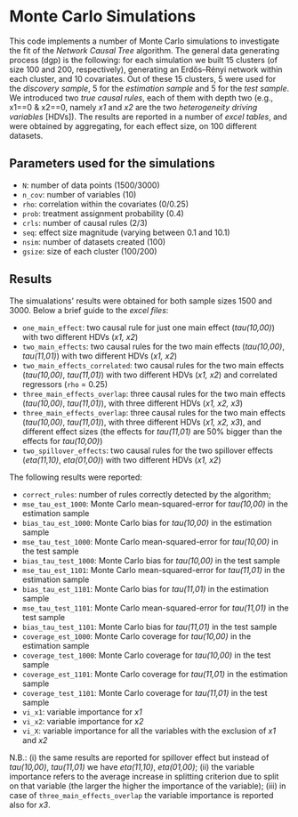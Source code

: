 # Monte Carlo Simulations

This code implements a number of Monte Carlo simulations to investigate the fit of the _Network Causal Tree_ algorithm.
The general data generating process (dgp) is the following: for each simulation we built 15 clusters (of size 100 and 200, respectively), generating an Erdős–Rényi network within each cluster, and 10 covariates.
Out of these 15 clusters, 5 were used for the _discovery sample_, 5 for the _estimation sample_ and 5 for the _test sample_.
We introduced two _true causal rules_, each of them with depth two (e.g.,  x1==0 & x2==0, namely _x1_ and _x2_ are the two _heterogeneity driving variables_ [HDVs]).
The results are reported in a number of _excel tables_, and were obtained by aggregating, for each effect size, on 100 different datasets.

## Parameters used for the simulations

* <tt>`N`</tt>: number of data points (1500/3000)
* <tt>`n_cov`</tt>: number of variables (10)
* <tt>`rho`</tt>: correlation within the covariates (0/0.25)
* <tt>`prob`</tt>: treatment assignment probability (0.4)
* <tt>`crls`</tt>: number of causal rules (2/3)
* <tt>`seq`</tt>: effect size magnitude (varying between 0.1 and 10.1)
* <tt>`nsim`</tt>: number of datasets created (100)
* <tt>`gsize`</tt>: size of each cluster (100/200)

## Results

The simualations' results were obtained for both sample sizes 1500 and 3000.
Below a brief guide to the _excel files_:
* <tt>`one_main_effect`</tt>: two causal rule for just one main effect (_tau(10,00)_) with two different HDVs (_x1, x2_)
* <tt>`two_main_effects`</tt>: two causal rules for the two main effects (_tau(10,00)_, _tau(11,01)_) with two different HDVs (_x1, x2_)
* <tt>`two_main_effects_correlated`</tt>: two causal rules for the two main effects (_tau(10,00)_, _tau(11,01)_) with two different HDVs (_x1, x2_) and correlated regressors (<tt>`rho`</tt> = 0.25)
* <tt>`three_main_effects_overlap`</tt>: three causal rules for the two main effects (_tau(10,00)_, _tau(11,01)_), with three different HDVs (_x1, x2, x3_)
* <tt>`three_main_effects_overlap`</tt>: three causal rules for the two main effects (_tau(10,00)_, _tau(11,01)_), with three different HDVs (_x1, x2, x3_), and different effect sizes (the effects for _tau(11,01)_ are 50% bigger than the effects for _tau(10,00)_)
* <tt>`two_spillover_effects`</tt>: two causal rules for the two spillover effects (_eta(11,10)_, _eta(01,00)_) with two different HDVs (_x1, x2_)

The following results were reported:
* <tt>`correct_rules`</tt>: number of rules correctly detected by the algorithm;
* <tt>`mse_tau_est_1000`</tt>: Monte Carlo mean-squared-error for _tau(10,00)_ in the estimation sample
* <tt>`bias_tau_est_1000`</tt>: Monte Carlo bias for _tau(10,00)_ in the estimation sample
* <tt>`mse_tau_test_1000`</tt>: Monte Carlo mean-squared-error for _tau(10,00)_ in the test sample
* <tt>`bias_tau_test_1000`</tt>: Monte Carlo bias for _tau(10,00)_ in the test sample
* <tt>`mse_tau_est_1101`</tt>: Monte Carlo mean-squared-error for _tau(11,01)_ in the estimation sample
* <tt>`bias_tau_est_1101`</tt>: Monte Carlo bias for _tau(11,01)_ in the estimation sample
* <tt>`mse_tau_test_1101`</tt>: Monte Carlo mean-squared-error for _tau(11,01)_ in the test sample
* <tt>`bias_tau_test_1101`</tt>: Monte Carlo bias for _tau(11,01)_ in the test sample
* <tt>`coverage_est_1000`</tt>: Monte Carlo coverage for _tau(10,00)_ in the estimation sample
* <tt>`coverage_test_1000`</tt>: Monte Carlo coverage for _tau(10,00)_ in the test sample
* <tt>`coverage_est_1101`</tt>: Monte Carlo coverage for _tau(11,01)_ in the estimation sample
* <tt>`coverage_test_1101`</tt>: Monte Carlo coverage for _tau(11,01)_ in the test sample
* <tt>`vi_x1`</tt>: variable importance for _x1_ 
* <tt>`vi_x2`</tt>: variable importance for _x2_ 
* <tt>`vi_X`</tt>: variable importance for all the variables with the exclusion of _x1_ and _x2_ 

N.B.: (i) the same results are reported for spillover effect but instead of _tau(10,00)_, _tau(11,01)_ we have _eta(11,10)_, _eta(01,00)_; (ii) the variable importance refers to the average increase in splitting criterion due to split on that variable (the larger the higher the importance of the variable); (iii) in case of <tt>`three_main_effects_overlap`</tt> the variable importance is reported also for _x3_.





